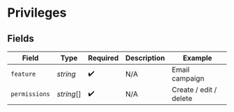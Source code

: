 # Privileges


## Fields

| Field                  | Type                   | Required               | Description            | Example                |
| ---------------------- | ---------------------- | ---------------------- | ---------------------- | ---------------------- |
| `feature`              | *string*               | :heavy_check_mark:     | N/A                    | Email campaign         |
| `permissions`          | *string*[]             | :heavy_check_mark:     | N/A                    | Create / edit / delete |